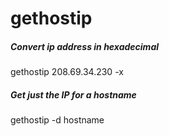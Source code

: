 # gethostip

##### Convert ip address in hexadecimal

   gethostip  208.69.34.230 -x

##### Get just the IP for a hostname

   gethostip  -d hostname
